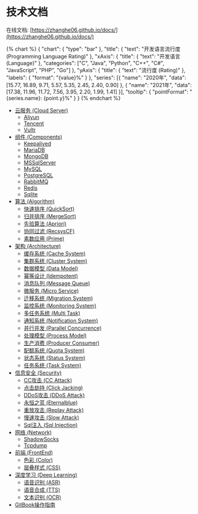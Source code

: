 # 技术文档

在线文档: [https://zhanghe06.github.io/docs/](https://zhanghe06.github.io/docs/)

{% chart %}
{
    "chart": {
        "type": "bar"
    },
    "title": {
        "text": "开发语言流行度 (Programming Language Rating)"
    },
    "xAxis": {
        "title": {
            "text": "开发语言 (Language)"
        },
        "categories": ["C", "Java", "Python", "C++", "C#", "JavaScript", "PHP", "Go"]
    },
    "yAxis": {
        "title": {
            "text": "流行度 (Rating)"
        },
        "labels": {
            "format": "{value}%"
        }
    },
    "series": [{
        "name": "2020年",
        "data": [15.77, 16.89, 9.71, 5.57, 5.35, 2.45, 2.40, 0.90]
    }, {
        "name": "2021年",
        "data": [17.38, 11.96, 11.72, 7.56, 3.95, 2.20, 1.99, 1.41]
    }],
    "tooltip": {
        "pointFormat": "{series.name}: {point.y}%"
    }
}
{% endchart %}


* [云服务 (Cloud Server)](Cloud/README.md)
    * [Aliyun](Cloud/Aliyun.md)
    * [Tencent](Cloud/Tencent.md)
    * [Vultr](Cloud/Vultr.md)
* [组件 (Components)](Components/README.md)
    * [Keepalived](Components/Keepalived.md)
    * [MariaDB](Components/MariaDB.md)
    * [MongoDB](Components/MongoDB.md)
    * [MSSqlServer](Components/MSSqlServer.md)
    * [MySQL](Components/MySQL.md)
    * [PostgreSQL](Components/PostgreSQL.md)
    * [RabbitMQ](Components/RabbitMQ.md)
    * [Redis](Components/Redis.md)
    * [Sqlite](Components/Sqlite.md)
* [算法 (Algorithm)](Algorithm/README.md)
    * [快速排序 (QuickSort)](Algorithm/QuickSort.md)
    * [归并排序 (MergeSort)](Algorithm/MergeSort.md)
    * [先验算法 (Apriori)](Algorithm/Apriori.md)
    * [协同过滤 (RecsysCF)](Algorithm/RecsysCF.md)
    * [素数应用 (Prime)](Algorithm/Prime.md)
* [架构 (Architecture)](Architecture/README.md)
    * [缓存系统 (Cache System)](Architecture/Cache.md)
    * [集群系统 (Cluster System)](Architecture/Cluster.md)
    * [数据模型 (Data Model)](Architecture/DataModel.md)
    * [幂等设计 (Idempotent)](Architecture/Idempotent.md)
    * [消息队列 (Message Queue)](Architecture/MessageQueue.md)
    * [微服务 (Micro Service)](Architecture/MicroService.md)
    * [迁移系统 (Migration System)](Architecture/Migration.md)
    * [监控系统 (Monitoring System)](Architecture/Monitoring.md)
    * [多任务系统 (Multi Task)](Architecture/MultiTask.md)
    * [通知系统 (Notification System)](Architecture/Notification.md)
    * [并行并发 (Parallel Concurrence)](Architecture/ParallelConcurrence.md)
    * [处理模型 (Process Model)](Architecture/ProcessModel.md)
    * [生产消费 (Producer Consumer)](Architecture/ProducerConsumer.md)
    * [配额系统 (Quota System)](Architecture/Quota.md)
    * [状态系统 (Status System)](Architecture/Status.md)
    * [任务系统 (Task System)](Architecture/Task.md)
* [信息安全 (Security)](Security/README.md)
    * [CC攻击 (CC Attack)](Security/CCAttack.md)
    * [点击劫持 (Click Jacking)](Security/ClickJacking.md)
    * [DDoS攻击 (DDoS Attack)](Security/DDoSAttack.md)
    * [永恒之蓝 (Eternalblue)](Security/Eternalblue.md)
    * [重放攻击 (Replay Attack)](Security/ReplayAttack.md)
    * [慢速攻击 (Slow Attack)](Security/SlowAttack.md)
    * [Sql注入 (Sql Injection)](Security/SqlInjection.md)
* [网络 (Network)](Network/README.md)
    * [ShadowSocks](Network/ShadowSocks.md)
    * [Tcpdump](Network/Tcpdump.md)
* [前端 (FrontEnd)](FrontEnd/README.md)
    * [色彩 (Color)](FrontEnd/Color.md)
    * [层叠样式 (CSS)](FrontEnd/CSS.md)
* [深度学习 (Deep Learning)](DeepLearning/README.md)
    * [语音识别 (ASR)](DeepLearning/ASR.md)
    * [语音合成 (TTS)](DeepLearning/TTS.md)
    * [文本识别 (OCR)](DeepLearning/OCR.md)
* [GitBook操作指南](GitBook.md)
